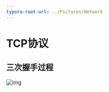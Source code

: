 ```yaml
---
typora-root-url: ../Pictures/Network
---
```


# TCP协议

## 三次握手过程

![img](/../Newwork/0c9f470819684156cfdc27c682db4def.png)

